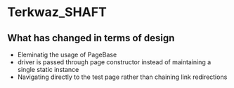 # Terkwaz_SHAFT

## What has changed in terms of design

- Eleminatig the usage of PageBase
- driver is passed through page constructor instead of maintaining a single static instance
- Navigating directly to the test page rather than chaining link redirections

